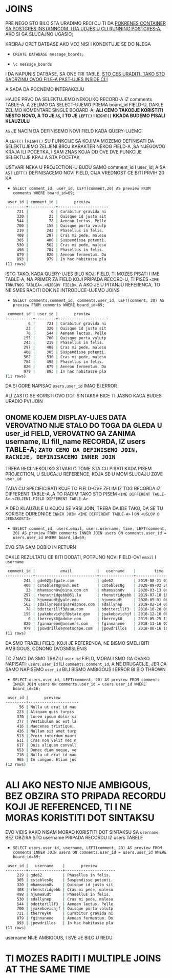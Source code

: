 # JOINS

PRE NEGO STO BILO STA URADIMO RECI CU TI DA [POKRENES CONTAINER SA POSTGRES INSTANNCOM, I DA UDJES U CLI RUNNING POSTGRES-A](https://github.com/Rade58/databases-playground/tree/1_0_1_PostgreSQL), AKO SI GA SLUCAJNO UGASIO;

KREIRAJ OPET DATBASE AKO VEC NISI I KONEKTUJE SE DO NJEGA

- `CREATE DATABASE message_boards;`

- `\c message_boards`

I DA NAPUNIS DATBASE, SA ONE TRI TABLE, [STO CES URADITI, TAKO STO SADRZINU OVOG FILE-A PAST-UJES INSIDE CLI](sample-postgresql.sql)


A SADA DA POCNEMO INTERAKCIJU

HAJDE PRVO DA SELEKTUJEMO NEKOLIKO RECORD-A IZ comments TABLE-A, A ZELIMO DA SELECT-UJEMO PREMA board_id FIELD-U, DAKLE ZELIMO KOMENTARE SINGLE BOOARD-A; **ALI CEMO TAKODJE KORISTITI NESTO NOVO, A TO JE `AS`, I TO JE `LEFT()` I `RIGHT()` KKADA BUDEMO PISALI KLAUZULU**

`AS` JE NACIN DA DEFINISEMO NOVI FIELD KADA QUERY-UJEMO

A `LEFT()` I `RIGHT()` SU FUNKCIJE SA KOJIMA MOZEMO DEFINISATI DA SELEKTUJEMO ZELJENI BROJ KARAKTER NEKOG FIELD-A ,SA NJEGOVOG KRAJA ILI POCETKA, I SAM ZNAS KOJA OD OVE DVE FUNKCIJE SELEKTUJE KRAJ A STA POCETAK

USTVARI NEKA U PROJECTION-U BUDU SAMO comment_id I user_id; A SA `AS` I `LEFT()` DEFINISACEMO NOVI FIELD, CIJA VREDNOST CE BITI PRVIH 20 KA

- `SELECT comment_id, user_id, LEFT(comment,20) AS preview FROM comments WHERE board_id=69;`

```zsh
 user_id | comment_id |       preview        
---------+------------+----------------------
     721 |          6 | Curabitur gravida ni
     320 |         23 | Quisque id justo sit
     544 |         78 | Aenean lectus. Pelle
     700 |        155 | Quisque porta volutp
     219 |        243 | Phasellus in felis. 
     408 |        297 | Cras mi pede, malesu
     305 |        400 | Suspendisse potenti.
     530 |        562 | Cras mi pede, malesu
     498 |        784 | Phasellus in felis. 
     879 |        820 | Aenean fermentum. Do
     893 |        979 | In hac habitasse pla
(11 rows)
```

ISTO TAKO, KADA QUERY-UJES BILO KOJI FIELD, TI MOZES PISATI I IME TABLE-A, NA PRIMER ZA FIELD KOJI PRIPADA RECORD-U, TI PISES `<IME TRNUTNOG TABLEA>.<NJEGOV FIELD>`, A AKO JE U PITANJU REFERENCA, TO NE SMES RADITI DOK NE INTRODUCE-UJEMO JOINS

- `SELECT comments.comment_id, comments.user_id, LEFT(comment, 20) AS preview FROM comments WHERE board_id=69;`

```zsh
 comment_id | user_id |       preview        
------------+---------+----------------------
          6 |     721 | Curabitur gravida ni
         23 |     320 | Quisque id justo sit
         78 |     544 | Aenean lectus. Pelle
        155 |     700 | Quisque porta volutp
        243 |     219 | Phasellus in felis. 
        297 |     408 | Cras mi pede, malesu
        400 |     305 | Suspendisse potenti.
        562 |     530 | Cras mi pede, malesu
        784 |     498 | Phasellus in felis. 
        820 |     879 | Aenean fermentum. Do
        979 |     893 | In hac habitasse pla
(11 rows)
```

DA SI GORE NAPISAO `users.user_id` IMAO BI ERROR

ALI ZASTO SE KORISTI OVO DOT SINTAKSA BICE TI JASNO KADA BUDES URADIO PVI JOIN

## ONOME KOJEM DISPLAY-UJES DATA VEROVATNO NIJE STALO DO TOGA DA GLEDA U user_id FIELD, VEROVATNO GA ZANIMA username, ILI fill_name RECORDA, IZ users TABLE-A; `ZATO CEMO DA DEFINISEMO JOIN, RACNIJE, DEFINISACEMO INNER JOIN`

TREBA RECI NEKOLIKO STVARI O TOME STA CU PISATI KADA PISEM PROJECTION, U SLUCAJU REFERENCE, KOJA SE U MOM SLUCAJU ZOVE `user_id`

TADA CU SPECIFICIRATI KOJE TO FIELD-OVE ZELIM IZ TOG RECORDA IZ DIFFERENT TABLE-A ,A TO RADIM TAKO STO PISEM `<IME DIFFERENT TABLE-A>.<ZELJENI FIELD DIFFERENT TABLE-A>`

A DEO KLAUZULE U KOJOJ SE VRSI JOIN, TREBA DA IDE TAKO, DA SE TU KORISTE ODREDNICE `INNER JOIN <IME DIFFERENT TABLE-A>` I `ON <USLOV O JEDNAKOSTI>`

- `SELECT comment_id, users.email, users.username, time, LEFT(comment, 20) AS preview FROM comments INNER JOIN users ON comments.user_id = users.user_id WHERE board_id=69;`

EVO STA SAM DOBIO IN RETURN

DAKLE REZULTATU CE BITI DODATI, POTPUNO NOVI FIELD-OVI `email` I `username`

```zsh
 comment_id |           email           |   username    |        time         |       preview        
------------+---------------------------+---------------+---------------------+----------------------
        243 | gde62@sfgate.com          | gde62         | 2019-08-21 07:01:01 | Phasellus in felis. 
        400 | cstebles8g@ovh.net        | cstebles8g    | 2020-09-02 20:04:31 | Suspendisse potenti.
         23 | mhamsson8v@sina.com.cn    | mhamsson8v    | 2020-03-13 00:56:44 | Quisque id justo sit
        297 | rhenstridgebb@51.la       | rhenstridgebb | 2019-07-10 10:18:50 | Cras mi pede, malesu
        784 | hjumeaudt@yale.edu        | hjumeaudt     | 2020-05-01 00:44:03 | Phasellus in felis. 
        562 | sdallynep@squarespace.com | sdallynep     | 2019-02-14 09:54:49 | Cras mi pede, malesu
         78 | bdotterillf3@sun.com      | bdotterillf3  | 2018-10-20 09:35:49 | Aenean lectus. Pelle
        155 | jyakebovichjf@state.gov   | jyakebovichjf | 2018-12-10 00:55:18 | Quisque porta volutp
          6 | tberreyk0@adobe.com       | tberreyk0     | 2019-05-25 13:46:06 | Curabitur gravida ni
        820 | fginnaneoe@answers.com    | fginnaneoe    | 2018-11-16 02:56:52 | Aenean fermentum. Do
        979 | jpowdrillos@netscape.com  | jpowdrillos   | 2018-08-16 10:00:51 | In hac habitasse pla
(11 rows)
```

DA SMO TRAZILI FIELD, KOJI JE REFERENCA, NE BISMO SMELI BITI AMBIGOUS, ODNONO DVOSMISLENIS

TO ZNACI DA SMO TRAZILI `user_id` FIELD, MORALI SMO GA OVAKO NAPISATI: `users.user_id` ILI `comments.comment_id`, A NE DRUGACIJE, JER DA SAMO NAPISEMO `user_id` BILI BISMO AMBIGOUS I ERROR BI BIO THROWN

- `SELECT users.user_id, LEFT(comment, 20) AS preview FROM comments INNER JOIN users ON comments.user_id = users.user_id WHERE board_id=16;`

```zsh
 user_id |       preview        
---------+----------------------
      56 | Nulla ut erat id mau
     223 | Aliquam quis turpis 
     370 | Lorem ipsum dolor si
     377 | Vestibulum ac est la
     416 | Maecenas tristique, 
     426 | Nullam sit amet turp
     513 | Proin interdum mauri
     611 | Cras non velit nec n
     617 | Duis aliquam convall
     653 | Donec diam neque, ve
     716 | Nulla ut erat id mau
     965 | In congue. Etiam jus
(12 rows)
```

# ALI AKO NESTO NIJE AMBIGOUS, BEZ OBZIRA STO PRIPADA RECORDU KOJI JE REFERENCED, TI I NE MORAS KORISTITI DOT SINTAKSU

EVO VIDIS KAKO NISAM MORAO KORISTITI DOT SINTAKSU SA `username`, BEZ OBZIRA STO username PRIPADA RECORDU IZ users TABELE

- `SELECT users.user_id, username, LEFT(comment, 20) AS preview FROM comments INNER JOIN users ON comments.user_id = users.user_id WHERE board_id=69;`

```zsh
 user_id |   username    |       preview        
---------+---------------+----------------------
     219 | gde62         | Phasellus in felis. 
     305 | cstebles8g    | Suspendisse potenti.
     320 | mhamsson8v    | Quisque id justo sit
     408 | rhenstridgebb | Cras mi pede, malesu
     498 | hjumeaudt     | Phasellus in felis. 
     530 | sdallynep     | Cras mi pede, malesu
     544 | bdotterillf3  | Aenean lectus. Pelle
     700 | jyakebovichjf | Quisque porta volutp
     721 | tberreyk0     | Curabitur gravida ni
     879 | fginnaneoe    | Aenean fermentum. Do
     893 | jpowdrillos   | In hac habitasse pla
(11 rows)
```

username NIJE AMBIGOUS, I SVE JE BILO U REDU

# TI MOZES RADITI I MULTIPLE JOINS AT THE SAME TIME